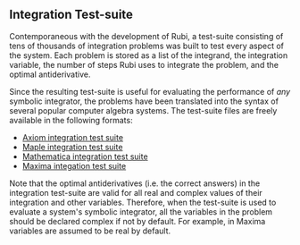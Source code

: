 ## Integration Test-suite

Contemporaneous with the development of Rubi, a test-suite consisting of tens of thousands of integration problems was built to test every aspect of the system. Each problem is stored as a list of the integrand, the integration variable, the number of steps Rubi uses to integrate the problem, and the optimal antiderivative. 

Since the resulting test-suite is useful for evaluating the performance of *any* symbolic integrator, the problems have been translated into the syntax of several popular computer algebra systems.  The test-suite files are freely available in the following formats:

- [Axiom integration test suite][1]
- [Maple integration test suite][2]
- [Mathematica integration test suite][3]
- [Maxima integation test suite][4]

[1]: http://www.apmaths.uwo.ca/~arich/IntegrationProblems/AxiomSyntaxFiles/AxiomSyntaxFiles.html
[2]: http://www.apmaths.uwo.ca/~arich/IntegrationProblems/MapleSyntaxFiles/MapleSyntaxFiles.html
[3]: http://www.apmaths.uwo.ca/~arich/IntegrationProblems/MathematicaSyntaxFiles/MathematicaSyntaxFiles.html
[4]: http://www.apmaths.uwo.ca/~arich/IntegrationProblems/MaximaSyntaxFiles/MaximaSyntaxFiles.html

Note that the optimal antiderivatives (i.e. the correct answers) in the integration test-suite are valid for all real and complex values of their integration and other variables.  Therefore, when the test-suite is used to evaluate a system's symbolic integrator, all the variables in the problem should be declared complex if not by default.  For example, in Maxima variables are assumed to be real by default. 
